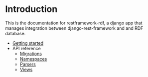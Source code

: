# Introduction

This is the documentation for restframework-rdf, a django app that manages integration between django-rest-framework and and RDF database.

- [Getting started](/getting-started)
- API reference
    - [Migrations](/migrations)
    - [Namespaces](/namespaces)
    - [Parsers](/parsers)
    - [Views](/views)